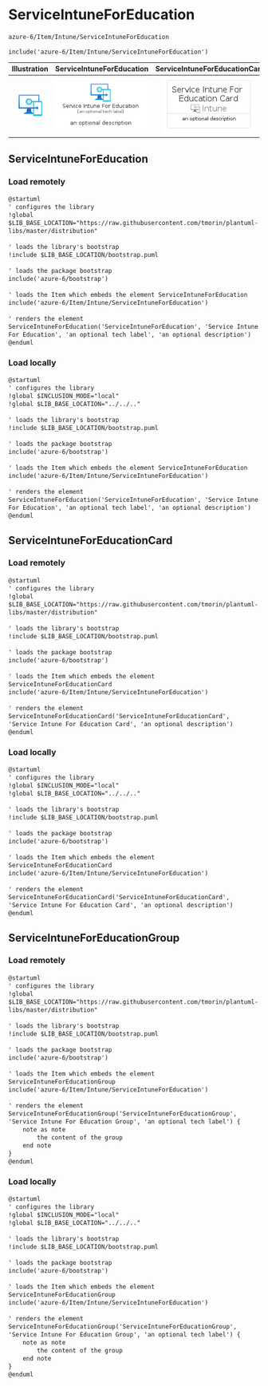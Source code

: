 # ServiceIntuneForEducation


```text
azure-6/Item/Intune/ServiceIntuneForEducation
```

```text
include('azure-6/Item/Intune/ServiceIntuneForEducation')
```



| Illustration | ServiceIntuneForEducation | ServiceIntuneForEducationCard | ServiceIntuneForEducationGroup |
| :---: | :---: | :---: | :---: |
| ![illustration for Illustration](../../../azure-6/Item/Intune/ServiceIntuneForEducation.png) | ![illustration for ServiceIntuneForEducation](../../../azure-6/Item/Intune/ServiceIntuneForEducation.Local.png) | ![illustration for ServiceIntuneForEducationCard](../../../azure-6/Item/Intune/ServiceIntuneForEducationCard.Local.png) | ![illustration for ServiceIntuneForEducationGroup](../../../azure-6/Item/Intune/ServiceIntuneForEducationGroup.Local.png) |




## ServiceIntuneForEducation

### Load remotely
```plantuml
@startuml
' configures the library
!global $LIB_BASE_LOCATION="https://raw.githubusercontent.com/tmorin/plantuml-libs/master/distribution"

' loads the library's bootstrap
!include $LIB_BASE_LOCATION/bootstrap.puml

' loads the package bootstrap
include('azure-6/bootstrap')

' loads the Item which embeds the element ServiceIntuneForEducation
include('azure-6/Item/Intune/ServiceIntuneForEducation')

' renders the element
ServiceIntuneForEducation('ServiceIntuneForEducation', 'Service Intune For Education', 'an optional tech label', 'an optional description')
@enduml
```

### Load locally
```plantuml
@startuml
' configures the library
!global $INCLUSION_MODE="local"
!global $LIB_BASE_LOCATION="../../.."

' loads the library's bootstrap
!include $LIB_BASE_LOCATION/bootstrap.puml

' loads the package bootstrap
include('azure-6/bootstrap')

' loads the Item which embeds the element ServiceIntuneForEducation
include('azure-6/Item/Intune/ServiceIntuneForEducation')

' renders the element
ServiceIntuneForEducation('ServiceIntuneForEducation', 'Service Intune For Education', 'an optional tech label', 'an optional description')
@enduml
```

## ServiceIntuneForEducationCard

### Load remotely
```plantuml
@startuml
' configures the library
!global $LIB_BASE_LOCATION="https://raw.githubusercontent.com/tmorin/plantuml-libs/master/distribution"

' loads the library's bootstrap
!include $LIB_BASE_LOCATION/bootstrap.puml

' loads the package bootstrap
include('azure-6/bootstrap')

' loads the Item which embeds the element ServiceIntuneForEducationCard
include('azure-6/Item/Intune/ServiceIntuneForEducation')

' renders the element
ServiceIntuneForEducationCard('ServiceIntuneForEducationCard', 'Service Intune For Education Card', 'an optional description')
@enduml
```

### Load locally
```plantuml
@startuml
' configures the library
!global $INCLUSION_MODE="local"
!global $LIB_BASE_LOCATION="../../.."

' loads the library's bootstrap
!include $LIB_BASE_LOCATION/bootstrap.puml

' loads the package bootstrap
include('azure-6/bootstrap')

' loads the Item which embeds the element ServiceIntuneForEducationCard
include('azure-6/Item/Intune/ServiceIntuneForEducation')

' renders the element
ServiceIntuneForEducationCard('ServiceIntuneForEducationCard', 'Service Intune For Education Card', 'an optional description')
@enduml
```

## ServiceIntuneForEducationGroup

### Load remotely
```plantuml
@startuml
' configures the library
!global $LIB_BASE_LOCATION="https://raw.githubusercontent.com/tmorin/plantuml-libs/master/distribution"

' loads the library's bootstrap
!include $LIB_BASE_LOCATION/bootstrap.puml

' loads the package bootstrap
include('azure-6/bootstrap')

' loads the Item which embeds the element ServiceIntuneForEducationGroup
include('azure-6/Item/Intune/ServiceIntuneForEducation')

' renders the element
ServiceIntuneForEducationGroup('ServiceIntuneForEducationGroup', 'Service Intune For Education Group', 'an optional tech label') {
    note as note
        the content of the group
    end note
}
@enduml
```

### Load locally
```plantuml
@startuml
' configures the library
!global $INCLUSION_MODE="local"
!global $LIB_BASE_LOCATION="../../.."

' loads the library's bootstrap
!include $LIB_BASE_LOCATION/bootstrap.puml

' loads the package bootstrap
include('azure-6/bootstrap')

' loads the Item which embeds the element ServiceIntuneForEducationGroup
include('azure-6/Item/Intune/ServiceIntuneForEducation')

' renders the element
ServiceIntuneForEducationGroup('ServiceIntuneForEducationGroup', 'Service Intune For Education Group', 'an optional tech label') {
    note as note
        the content of the group
    end note
}
@enduml
```

